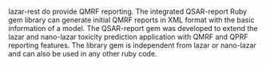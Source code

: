 lazar-rest do provide QMRF reporting. The integrated QSAR-report Ruby gem library can generate initial QMRF reports in XML format with the basic 
information of a model.
The QSAR-report gem was developed to extend the lazar and nano-lazar toxicity prediction application with QMRF and QPRF reporting features. 
The library gem is independent from lazar or nano-lazar and can also be used in any other ruby code.